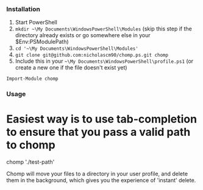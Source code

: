 ### Installation

1. Start PowerShell
2.  `mkdir ~\My Documents\WindowsPowerShell\Modules` (skip this step if the directory already exists or go somewhere else in your $Env:PSModulePath)
3. `cd '~\My Documents\WindowsPowerShell\Modules'`
4. `git clone git@github.com:nicholascm90/chomp.ps.git chomp`
5. Include this in your `~\My Documents\WindowsPowerShell\profile.ps1` (or create a new one if the file doesn't exist yet)

`Import-Module chomp`

### Usage

# Easiest way is to use tab-completion to ensure that you pass a valid path to chomp

chomp './test-path' 

Chomp will move your files to a directory in your user profile, and delete them in the background, which gives you the experience of 'instant' delete.


